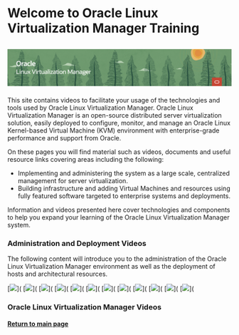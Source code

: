 
# Welcome to Oracle Linux Virtualization Manager Training
![](../common/images/OLVM-1200x200-banner.png)
---
This site contains videos to facilitate your usage of the technologies and tools used by Oracle Linux Virtualization Manager. Oracle Linux Virtualization Manager is an open-source distributed server virtualization solution, easily deployed to configure, monitor, and manage an Oracle Linux Kernel-based Virtual Machine (KVM) environment with enterprise-grade performance and support from Oracle.

On these pages you will find material such as videos, documents and useful resource links covering areas including the following:
- Implementing and administering the system as a large scale, centralized management for server virtualization.
- Building infrastructure and adding Virtual Machines and resources using fully featured software targeted to enterprise systems and deployments.

Information and videos presented here cover technologies and components to help you expand your learning of the Oracle Linux Virtualization Manager system.

### Administration and Deployment Videos
The following content will introduce you to the administration of the Oracle Linux Virtualization Manager environment as well as the deployment of hosts and architectural resources.

[![](../common/images/)](
[![](../common/images/)](
[![](../common/images/)](
[![](../common/images/)](
[![](../common/images/)](
[![](../common/images/)](
[![](../common/images/)](
[![](../common/images/)](
[![](../common/images/)](
[![](../common/images/)](
[![](../common/images/)](
[![](../common/images/)](

### Oracle Linux Virtualization Manager Videos


#### [Return to main page](../README.md)
